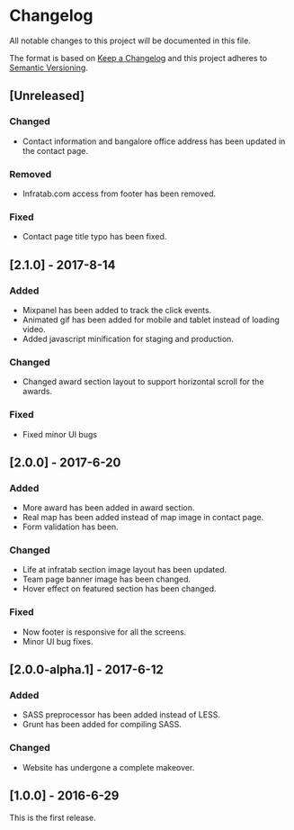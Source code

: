# Changelog
All notable changes to this project will be documented in this file.

The format is based on [Keep a Changelog](http://keepachangelog.com/) and this project adheres to [Semantic Versioning](http://semver.org/).


## [Unreleased]
### Changed
- Contact information and bangalore office address has been updated in the contact page.

### Removed
- Infratab.com access from footer has been removed.

### Fixed
- Contact page title typo has been fixed.

## [2.1.0] - 2017-8-14
### Added
- Mixpanel has been added to track the click events.
- Animated gif has been added for mobile and tablet instead of loading video.
- Added javascript minification for staging and production.

### Changed
- Changed award section layout to support horizontal scroll for the awards.

### Fixed
- Fixed minor UI bugs

## [2.0.0] - 2017-6-20
### Added
- More award has been added in award section.
- Real map has been added instead of map image in contact page.
- Form validation has been.

### Changed
- Life at infratab section image layout has been updated.
- Team page banner image has been changed.
- Hover effect on featured section has been changed.

### Fixed
- Now footer is responsive for all the screens.
- Minor UI bug fixes.


## [2.0.0-alpha.1] - 2017-6-12
### Added
- SASS preprocessor has been added instead of LESS.
- Grunt has been added for compiling SASS.

### Changed
- Website has undergone a complete makeover.


## [1.0.0] - 2016-6-29
This is the first release.
